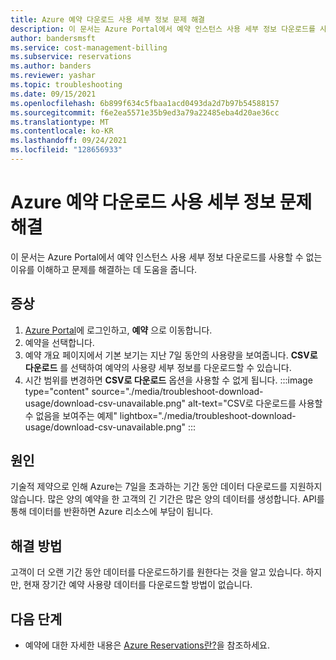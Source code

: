 ```yaml
---
title: Azure 예약 다운로드 사용 세부 정보 문제 해결
description: 이 문서는 Azure Portal에서 예약 인스턴스 사용 세부 정보 다운로드를 사용할 수 없는 이유를 이해하고 문제를 해결하는 데 도움을 줍니다.
author: bandersmsft
ms.service: cost-management-billing
ms.subservice: reservations
ms.author: banders
ms.reviewer: yashar
ms.topic: troubleshooting
ms.date: 09/15/2021
ms.openlocfilehash: 6b899f634c5fbaa1acd0493da2d7b97b54588157
ms.sourcegitcommit: f6e2ea5571e35b9ed3a79a22485eba4d20ae36cc
ms.translationtype: MT
ms.contentlocale: ko-KR
ms.lasthandoff: 09/24/2021
ms.locfileid: "128656933"
---
```

# <a name="troubleshoot-azure-reservation-download-usage-details"></a>Azure 예약 다운로드 사용 세부 정보 문제 해결

이 문서는 Azure Portal에서 예약 인스턴스 사용 세부 정보 다운로드를 사용할 수 없는 이유를 이해하고 문제를 해결하는 데 도움을 줍니다.

## <a name="symptoms"></a>증상

1. [Azure Portal](https://portal.azure.com/)에 로그인하고, **예약** 으로 이동합니다.
1. 예약을 선택합니다.
1. 예약 개요 페이지에서 기본 보기는 지난 7일 동안의 사용량을 보여줍니다. **CSV로 다운로드** 를 선택하여 예약의 사용량 세부 정보를 다운로드할 수 있습니다.
1. 시간 범위를 변경하면 **CSV로 다운로드** 옵션을 사용할 수 없게 됩니다.
    :::image type="content" source="./media/troubleshoot-download-usage/download-csv-unavailable.png" alt-text="CSV로 다운로드를 사용할 수 없음을 보여주는 예제" lightbox="./media/troubleshoot-download-usage/download-csv-unavailable.png" :::

## <a name="cause"></a>원인

기술적 제약으로 인해 Azure는 7일을 초과하는 기간 동안 데이터 다운로드를 지원하지 않습니다. 많은 양의 예약을 한 고객의 긴 기간은 많은 양의 데이터를 생성합니다. API를 통해 데이터를 반환하면 Azure 리소스에 부담이 됩니다.

## <a name="solution"></a>해결 방법

고객이 더 오랜 기간 동안 데이터를 다운로드하기를 원한다는 것을 알고 있습니다. 하지만, 현재 장기간 예약 사용량 데이터를 다운로드할 방법이 없습니다.

## <a name="next-steps"></a>다음 단계

- 예약에 대한 자세한 내용은 [Azure Reservations란?](save-compute-costs-reservations.md)을 참조하세요.